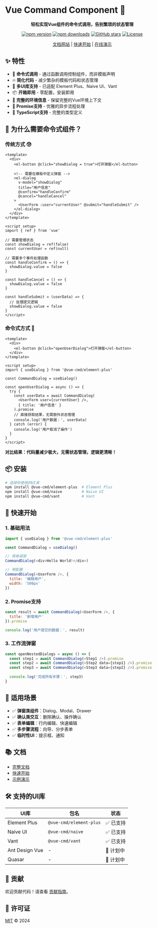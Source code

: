 # Vue Command Component 🚀

<div align="center">

**轻松实现Vue组件的命令式调用，告别繁琐的状态管理**

[![npm version](https://badge.fury.io/js/@vue-cmd%2Fcore.svg)](https://www.npmjs.com/package/@vue-cmd/core)
[![npm downloads](https://img.shields.io/npm/dm/@vue-cmd/core.svg)](https://www.npmjs.com/package/@vue-cmd/core)
[![GitHub stars](https://img.shields.io/github/stars/pandavips/Vue-Command-Component.svg)](https://github.com/pandavips/Vue-Command-Component/stargazers)
[![License](https://img.shields.io/github/license/pandavips/Vue-Command-Component.svg)](LICENSE)

[文档网站](https://pandavips.github.io/Vue-Command-Component/) | [快速开始](https://pandavips.github.io/Vue-Command-Component/guide/quick-start.html) | [在线演示](https://pandavips.github.io/Vue-Command-Component/example/base.html)

</div>

## ✨ 特性

- 🎯 **命令式调用** - 通过函数调用控制组件，而非模板声明
- 🔥 **简化代码** - 减少繁杂的模板代码和状态管理
- 🎨 **多UI库支持** - 已适配 Element Plus、Naive UI、Vant
- 📦 **开箱即用** - 零配置，安装即用
- 🔧 **完整的环境信息** - 保留完整的Vue环境上下文
- 🚀 **Promise支持** - 优雅的异步流程处理
- 💪 **TypeScript支持** - 完整的类型定义

## 🤔 为什么需要命令式组件？

### 传统方式 😰
```vue
<template>
  <div>
    <el-button @click="showDialog = true">打开弹窗</el-button>
    
    <!-- 需要在模板中定义弹窗 -->
    <el-dialog 
      v-model="showDialog" 
      title="用户信息"
      @confirm="handleConfirm"
      @cancel="handleCancel"
    >
      <UserForm :user="currentUser" @submit="handleSubmit" />
    </el-dialog>
  </div>
</template>

<script setup>
import { ref } from 'vue'

// 需要管理状态
const showDialog = ref(false)
const currentUser = ref(null)

// 需要多个事件处理函数
const handleConfirm = () => {
  showDialog.value = false
}

const handleCancel = () => {
  showDialog.value = false
}

const handleSubmit = (userData) => {
  // 处理提交逻辑
  showDialog.value = false
}
</script>
```

### 命令式方式 🎉
```vue
<template>
  <div>
    <el-button @click="openUserDialog">打开弹窗</el-button>
  </div>
</template>

<script setup>
import { useDialog } from '@vue-cmd/element-plus'

const CommandDialog = useDialog()

const openUserDialog = async () => {
  try {
    const userData = await CommandDialog(
      <UserForm user={currentUser} />,
      { title: '用户信息' }
    ).promise
    // 直接获取结果，无需额外状态管理
    console.log('用户数据：', userData)
  } catch (error) {
    console.log('用户取消了操作')
  }
}
</script>
```

**对比结果：代码量减少极大，无需状态管理，逻辑更清晰！**

## 📦 安装

```bash
# 选择你使用的UI库
npm install @vue-cmd/element-plus  # Element Plus
npm install @vue-cmd/naive         # Naive UI  
npm install @vue-cmd/vant          # Vant
```

## 🚀 快速开始

### 1. 基础用法

```js
import { useDialog } from '@vue-cmd/element-plus'

const CommandDialog = useDialog()

// 简单调用
CommandDialog(<div>Hello World!</div>)

// 带配置
CommandDialog(<UserForm />, {
  title: '编辑用户',
  width: '500px'
})
```

### 2. Promise支持

```js
const result = await CommandDialog(<UserForm />, {
  title: '新增用户'
}).promise

console.log('用户提交的数据：', result)
```

### 3. 工作流弹窗

```js
const openNestedDialogs = async () => {
  const step1 = await CommandDialog(<Step1 />).promise
  const step2 = await CommandDialog(<Step2 data={step1} />).promise
  const step3 = await CommandDialog(<Step3 data={step2} />).promise
  
  console.log('完成所有步骤：', step3)
}
```

## 🎯 适用场景

- ✅ **弹窗类组件**：Dialog、Modal、Drawer
- ✅ **确认类交互**：删除确认、操作确认
- ✅ **表单编辑**：行内编辑、快速编辑
- ✅ **多步骤流程**：向导、分步表单
- ✅ **临时性UI**：提示框、通知

## 📚 文档

- [完整文档](https://pandavips.github.io/Vue-Command-Component/)
- [快速开始](https://pandavips.github.io/Vue-Command-Component/guide/quick-start.html)
- [示例演示](https://pandavips.github.io/Vue-Command-Component/example/base.html)

## 🛠️ 支持的UI库

| UI库           | 包名                    | 状态     |
| -------------- | ----------------------- | -------- |
| Element Plus   | `@vue-cmd/element-plus` | ✅ 已支持 |
| Naive UI       | `@vue-cmd/naive`        | ✅ 已支持 |
| Vant           | `@vue-cmd/vant`         | ✅ 已支持 |
| Ant Design Vue | -                       | 🚧 计划中 |
| Quasar         | -                       | 🚧 计划中 |

## 🤝 贡献

欢迎贡献代码！请查看 [贡献指南](CONTRIBUTING.md)。

## 📄 许可证

[MIT](LICENSE) © 2024
